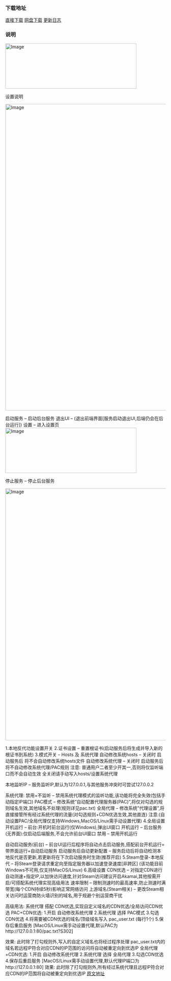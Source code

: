 ### 下载地址
[直接下载](https://www.dogfight360.com/blog/wp-content/uploads/2025/10/steamcommunity_302_AMD64_V13.0.07_fix.zip)
[网盘下载](https://wwid.lanzouw.com/iAFkT37g1wni)
[更新日志](https://www.dogfight360.com/blog/18682/)

### 说明
<img width="412" height="142" alt="Image" src="https://github.com/user-attachments/assets/7b8f9319-7271-42c8-ad10-6907edb3c341" />

设置说明

<img width="1048" height="962" alt="Image" src="https://github.com/user-attachments/assets/c5f2b39d-d602-428b-84d5-fc3aa8c2cdaf" />

启动服务 – 启动后台服务
退出UI – (退出前端界面[服务启动退出UI,后端仍会在后台运行])
设置 – 进入设置页
<img width="412" height="142" alt="Image" src="https://github.com/user-attachments/assets/24ebf42e-12ce-4a9c-8097-face6e1e30ba" />

停止服务 – 停止后台服务

<img width="709" height="791" alt="Image" src="https://github.com/user-attachments/assets/87a86ded-9930-4883-9195-3ef4f4ca4fee" />

1.本地反代功能设置开关 
2.证书设置 – 重置根证书(启动服务后将生成并导入新的根证书到系统)
3.模式开关 – Hosts 及 系统代理
自动修改系统hosts – 关闭时 启动服务后 将不会自动修改系统hosts文件
自动修改系统代理 – 关闭时 启动服务后 将不自动修改系统代理/PAC规则
注意:
普通用户二者至少开其一,否则将仅监听端口而不会自动生效
全关闭请手动写入hosts/设置系统代理

本地监听IP – 服务监听IP,默认为127.0.0.1,与其他服务冲突时可尝试127.0.0.2

系统代理:
禁用+不监听 – 禁用系统代理模式的监听功能,该功能将完全失效(包括手动指定IP端口)
PAC模式 – 修改系统”自动配置代理服务器(PAC)”,将仅对勾选的规则域名生效,其他域名不处理(规则详见pac.txt)
全局代理 – 修改系统”代理设置”,将直接接管所有经过系统代理的流量(对勾选规则+CDN优选生效,其他直连)
注意:(自动设置PAC/全局代理仅支持Windows,MacOS/Linux需手动设置代理)
4.全局设置
开机运行 – 前台:开机时前台运行(仅Windows),弹出UI窗口
开机运行 – 后台服务(无界面):仅启动后端服务,不会允许前台UI窗口
禁用 – 禁用开机运行

自动启动服务(前台) – 前台UI运行后程序将自动点击启动服务,搭配前台开机运行=带界面运行+自动启动服务
启动服务后自动更新配置 – 服务启动后将自动检测本地反代是否更新,若更新将在下次启动服务时生效(推荐开启)
5.Steam登录-本地反代 – 将Steam登录请求重定向至指定服务器以加速登录速度[非跨区]
(该功能目前Windows不可用,仅支持MacOS/Linux)
6.高级设置
CDN优选 – 对指定CDN进行自动测速+指定IP,以加快访问速度,针对Steam访问建议开启Akamai,其他按需开启/可搭配系统代理实现高级用法
速率限制 – 限制测速时的最高速率,防止测速时满带宽(每个CDN持续5秒)影响正常网络访问
上游域名(Steam相关) – 更改Steam相关访问时运营商防火墙识别的域名,用于规避个别运营商干扰

高级用法: 系统代理 搭配 CDN优选,实现自定义域名的CDN优选/全局访问CDN优选
PAC+CDN优选:
1.开启 自动修改系统代理
2.系统代理 选择 PAC模式
3.勾选CDN优选
4.将需要被CDN优选的域名/顶级域名写入 pac_user.txt (每行1个)
5.保存后重启服务 [MacOS/Linux需手动设置代理,默认PAC为http://127.0.0.1:80/pac.txt?S302]

效果: 此时除了打勾规则外,写入的自定义域名也将经过程序处理
pac_user.txt内的域名若远程IP符合对应CDN的IP范围的访问将自动被重定向到优选IP
全局代理+CDN优选:
1.开启 自动修改系统代理
2.系统代理 选择 全局代理
3.勾选CDN优选
4.保存后重启服务 [MacOS/Linux需手动设置代理,默认代理IP端口为http://127.0.0.1:80]
效果: 此时除了打勾规则外,所有经过系统代理且远程IP符合对应CDN的IP范围将自动被重定向到优选IP
[原文地址](https://www.dogfight360.com/blog/knowledge-base/steamcommunity_302_13_manual/)